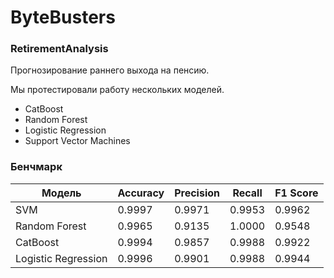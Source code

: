 # ByteBusters

### RetirementAnalysis
Прогнозирование раннего выхода на пенсию.

Мы протестировали работу нескольких моделей.
* CatBoost
* Random Forest
* Logistic Regression
* Support Vector Machines

### Бенчмарк

| Модель           | Accuracy        | Precision       | Recall          | F1 Score        |
|------------------|----------------|----------------|----------------|-----------------|
| SVM              | 0.9997         | 0.9971         | 0.9953         | 0.9962          |
| Random Forest     | 0.9965         | 0.9135         | 1.0000         | 0.9548          |
| CatBoost         | 0.9994         | 0.9857         | 0.9988         | 0.9922          |
| Logistic Regression | 0.9996       | 0.9901         | 0.9988         | 0.9944          |
